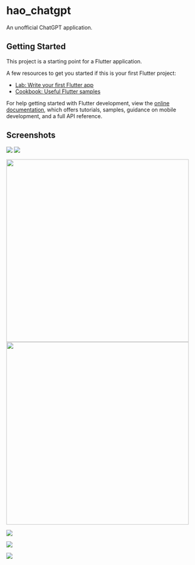 # hao_chatgpt

An unofficial ChatGPT application.

## Getting Started

This project is a starting point for a Flutter application.

A few resources to get you started if this is your first Flutter project:

- [Lab: Write your first Flutter app](https://docs.flutter.dev/get-started/codelab)
- [Cookbook: Useful Flutter samples](https://docs.flutter.dev/cookbook)

For help getting started with Flutter development, view the
[online documentation](https://docs.flutter.dev/), which offers tutorials,
samples, guidance on mobile development, and a full API reference.

## Screenshots
![](screenshots/screenshot01.jpg) ![](screenshots/screenshot02.jpg)

<img src="https://github.com/conghaonet/hao_chatgpt/raw/master/screenshots/screenshot03.jpg" width="480px"/>
<img src="https://github.com/conghaonet/hao_chatgpt/raw/master/screenshots/screenshot04.jpg" width="480px"/>

![](screenshots/screenshot05.jpg)

![](screenshots/screenshot06.jpg)

![](screenshots/screenshot07.jpg)
